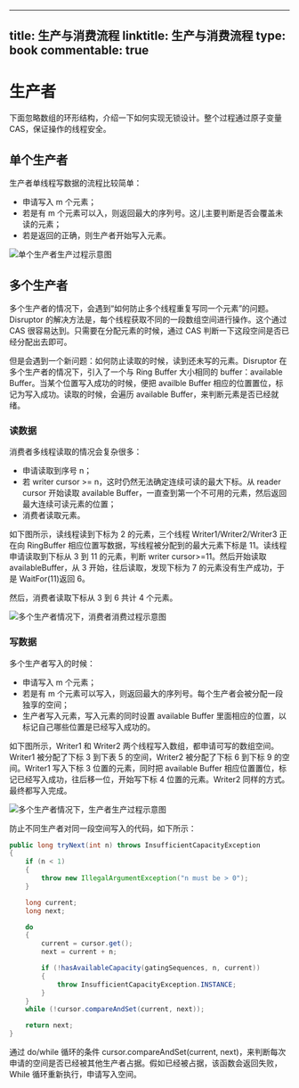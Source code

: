 
---
title: 生产与消费流程
linktitle: 生产与消费流程
type: book
commentable: true
---

# 生产者

下面忽略数组的环形结构，介绍一下如何实现无锁设计。整个过程通过原子变量 CAS，保证操作的线程安全。

## 单个生产者

生产者单线程写数据的流程比较简单：

- 申请写入 m 个元素；
- 若是有 m 个元素可以入，则返回最大的序列号。这儿主要判断是否会覆盖未读的元素；
- 若是返回的正确，则生产者开始写入元素。

![单个生产者生产过程示意图](https://ngte-superbed.oss-cn-beijing.aliyuncs.com/superbed/2021/07/22/60f934b05132923bf8f0058b.jpg)

## 多个生产者

多个生产者的情况下，会遇到“如何防止多个线程重复写同一个元素”的问题。Disruptor 的解决方法是，每个线程获取不同的一段数组空间进行操作。这个通过 CAS 很容易达到。只需要在分配元素的时候，通过 CAS 判断一下这段空间是否已经分配出去即可。

但是会遇到一个新问题：如何防止读取的时候，读到还未写的元素。Disruptor 在多个生产者的情况下，引入了一个与 Ring Buffer 大小相同的 buffer：available Buffer。当某个位置写入成功的时候，便把 availble Buffer 相应的位置置位，标记为写入成功。读取的时候，会遍历 available Buffer，来判断元素是否已经就绪。

### 读数据

消费者多线程读取的情况会复杂很多：

- 申请读取到序号 n；
- 若 writer cursor >= n，这时仍然无法确定连续可读的最大下标。从 reader cursor 开始读取 available Buffer，一直查到第一个不可用的元素，然后返回最大连续可读元素的位置；
- 消费者读取元素。

如下图所示，读线程读到下标为 2 的元素，三个线程 Writer1/Writer2/Writer3 正在向 RingBuffer 相应位置写数据，写线程被分配到的最大元素下标是 11。读线程申请读取到下标从 3 到 11 的元素，判断 writer cursor>=11。然后开始读取 availableBuffer，从 3 开始，往后读取，发现下标为 7 的元素没有生产成功，于是 WaitFor(11)返回 6。

然后，消费者读取下标从 3 到 6 共计 4 个元素。

![多个生产者情况下，消费者消费过程示意图](https://ngte-superbed.oss-cn-beijing.aliyuncs.com/superbed/2021/07/22/60f936b65132923bf8f65818.jpg)

### 写数据

多个生产者写入的时候：

- 申请写入 m 个元素；
- 若是有 m 个元素可以写入，则返回最大的序列号。每个生产者会被分配一段独享的空间；
- 生产者写入元素，写入元素的同时设置 available Buffer 里面相应的位置，以标记自己哪些位置是已经写入成功的。

如下图所示，Writer1 和 Writer2 两个线程写入数组，都申请可写的数组空间。Writer1 被分配了下标 3 到下表 5 的空间，Writer2 被分配了下标 6 到下标 9 的空间。Writer1 写入下标 3 位置的元素，同时把 available Buffer 相应位置置位，标记已经写入成功，往后移一位，开始写下标 4 位置的元素。Writer2 同样的方式。最终都写入完成。

![多个生产者情况下，生产者生产过程示意图](https://ngte-superbed.oss-cn-beijing.aliyuncs.com/superbed/2021/07/22/60f936df5132923bf8f6ef18.jpg)

防止不同生产者对同一段空间写入的代码，如下所示：

```java
public long tryNext(int n) throws InsufficientCapacityException
{
    if (n < 1)
    {
        throw new IllegalArgumentException("n must be > 0");
    }

    long current;
    long next;

    do
    {
        current = cursor.get();
        next = current + n;

        if (!hasAvailableCapacity(gatingSequences, n, current))
        {
            throw InsufficientCapacityException.INSTANCE;
        }
    }
    while (!cursor.compareAndSet(current, next));

    return next;
}
```

通过 do/while 循环的条件 cursor.compareAndSet(current, next)，来判断每次申请的空间是否已经被其他生产者占据。假如已经被占据，该函数会返回失败，While 循环重新执行，申请写入空间。

    